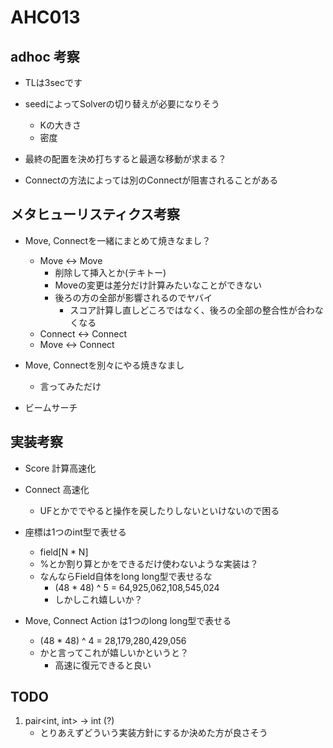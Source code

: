 # AHC013

## adhoc 考察
- TLは3secです

- seedによってSolverの切り替えが必要になりそう
    - Kの大きさ
    - 密度

- 最終の配置を決め打ちすると最適な移動が求まる？
- Connectの方法によっては別のConnectが阻害されることがある

## メタヒューリスティクス考察
- Move, Connectを一緒にまとめて焼きなまし？
    - Move <-> Move
        - 削除して挿入とか(テキトー)
        - Moveの変更は差分だけ計算みたいなことができない
        - 後ろの方の全部が影響されるのでヤバイ
            - スコア計算し直しどころではなく、後ろの全部の整合性が合わなくなる
    - Connect <-> Connect
    - Move <-> Connect

- Move, Connectを別々にやる焼きなまし
    - 言ってみただけ

- ビームサーチ


## 実装考察
- Score 計算高速化
- Connect 高速化
    - UFとかででやると操作を戻したりしないといけないので困る

- 座標は1つのint型で表せる
    - field[N * N]
    - %とか割り算とかをできるだけ使わないような実装は？
    - なんならField自体をlong long型で表せるな
        - (48 * 48) ^ 5 = 64,925,062,108,545,024
        - しかしこれ嬉しいか？

- Move, Connect Action は1つのlong long型で表せる
    - (48 * 48) ^ 4 = 28,179,280,429,056
    - かと言ってこれが嬉しいかというと？
        - 高速に復元できると良い

## TODO
1. pair<int, int> -> int (?)
    - とりあえずどういう実装方針にするか決めた方が良さそう